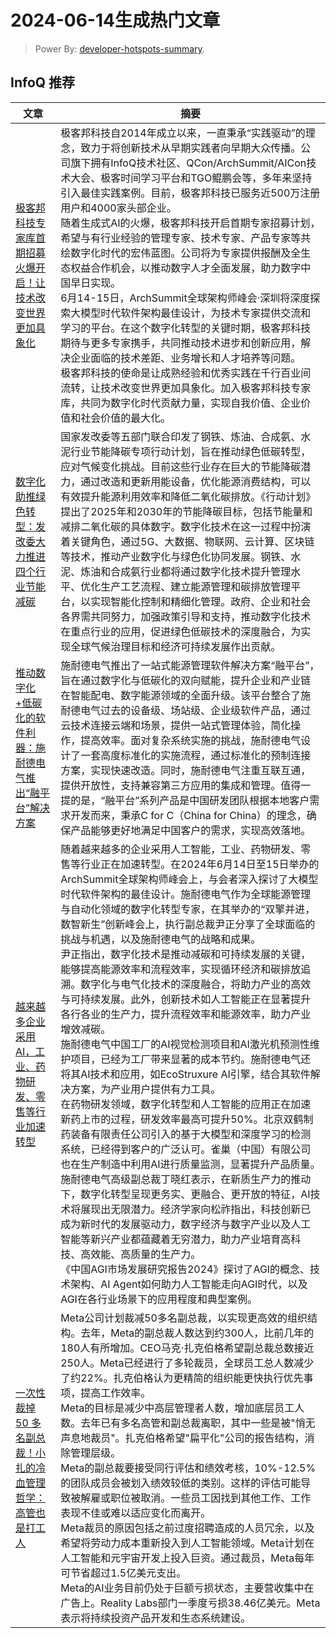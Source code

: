 # 2024-06-14生成热门文章
> Power By: [developer-hotspots-summary](https://github.com/Xiaoxie1994/developer-hotspots-summary).    
## InfoQ 推荐
| 文章                                                                                    | 摘要                                                                                                                                                                                                                                                                                                                                                                                                                                                                                                                                                                                                                                                                                                                                                                                                    |
| ------------------------------------------------------------------------------------- | ----------------------------------------------------------------------------------------------------------------------------------------------------------------------------------------------------------------------------------------------------------------------------------------------------------------------------------------------------------------------------------------------------------------------------------------------------------------------------------------------------------------------------------------------------------------------------------------------------------------------------------------------------------------------------------------------------------------------------------------------------------------------------------------------------- |
| [极客邦科技专家库首期招募火爆开启！让技术改变世界更加具象化](https://www.infoq.cn/article/v7sM7hYYDGEkH2KZcPEC)    | 极客邦科技自2014年成立以来，一直秉承“实践驱动”的理念，致力于将创新技术从早期实践者向早期大众传播。公司旗下拥有InfoQ技术社区、QCon/ArchSummit/AICon技术大会、极客时间学习平台和TGO鲲鹏会等，多年来坚持引入最佳实践案例。目前，极客邦科技已服务近500万注册用户和4000家头部企业。<br>随着生成式AI的火爆，极客邦科技开启首期专家招募计划，希望与有行业经验的管理专家、技术专家、产品专家等共绘数字化时代的宏伟蓝图。公司将为专家提供报酬及全生态权益合作机会，以推动数字人才全面发展，助力数字中国早日实现。<br>6月14-15日，ArchSummit全球架构师峰会·深圳将深度探索大模型时代软件架构最佳设计，为技术专家提供交流和学习的平台。在这个数字化转型的关键时期，极客邦科技期待与更多专家携手，共同推动技术进步和创新应用，解决企业面临的技术差距、业务增长和人才培养等问题。<br>极客邦科技的使命是让成熟经验和优秀实践在千行百业间流转，让技术改变世界更加具象化。加入极客邦科技专家库，共同为数字化时代贡献力量，实现自我价值、企业价值和社会价值的最大化。                                                                                                                                                                                                                                                                                              |
| [数字化助推绿色转型：发改委大力推进四个行业节能减碳](https://www.infoq.cn/article/1a1Ya6GNJqUC5O4wHB3t)        | 国家发改委等五部门联合印发了钢铁、炼油、合成氨、水泥行业节能降碳专项行动计划，旨在推动绿色低碳转型，应对气候变化挑战。目前这些行业存在巨大的节能降碳潜力，通过改造和更新用能设备，优化能源消费结构，可以有效提升能源利用效率和降低二氧化碳排放。《行动计划》提出了2025年和2030年的节能降碳目标，包括节能量和减排二氧化碳的具体数字。数字化技术在这一过程中扮演着关键角色，通过5G、大数据、物联网、云计算、区块链等技术，推动产业数字化与绿色化协同发展。钢铁、水泥、炼油和合成氨行业都将通过数字化技术提升管理水平、优化生产工艺流程、建立能源管理和碳排放管理平台，以实现智能化控制和精细化管理。政府、企业和社会各界需共同努力，加强政策引导和支持，推动数字化技术在重点行业的应用，促进绿色低碳技术的深度融合，为实现全球气候治理目标和经济可持续发展作出贡献。                                                                                                                                                                                                                                                                                                                                                                                                                |
| [推动数字化+低碳化的软件利器：施耐德电气推出“融平台”解决方案](https://www.infoq.cn/article/ZgqWkBRA47gb5b0LEprV)  | 施耐德电气推出了一站式能源管理软件解决方案“融平台”，旨在通过数字化与低碳化的双向赋能，提升企业和产业链在智能配电、数字能源领域的全面升级。该平台整合了施耐德电气过去的设备级、场站级、企业级软件产品，通过云技术连接云端和场景，提供一站式管理体验，简化操作，提高效率。面对复杂系统实施的挑战，施耐德电气设计了一套高度标准化的实施流程，通过标准化的预制连接方案，实现快速改造。同时，施耐德电气注重互联互通，提供开放性，支持兼容第三方应用的集成和管理。值得一提的是，“融平台”系列产品是中国研发团队根据本地客户需求开发而来，秉承C for C（China for China）的理念，确保产品能够更好地满足中国客户的需求，实现高效落地。                                                                                                                                                                                                                                                                                                                                                                                                                                                                           |
| [越来越多企业采用AI，工业、药物研发、零售等行业加速转型](https://www.infoq.cn/article/UAboZWAP114wzq39JYiA)     | 随着越来越多的企业采用人工智能，工业、药物研发、零售等行业正在加速转型。在2024年6月14日至15日举办的ArchSummit全球架构师峰会上，与会者深入探讨了大模型时代软件架构的最佳设计。施耐德电气作为全球能源管理与自动化领域的数字化转型专家，在其举办的“双擎并进，数智新生”创新峰会上，执行副总裁尹正分享了全球面临的挑战与机遇，以及施耐德电气的战略和成果。<br>尹正指出，数字化技术是推动减碳和可持续发展的关键，能够提高能源效率和流程效率，实现循环经济和碳排放追溯。数字化与电气化技术的深度融合，将助力产业的高效与可持续发展。此外，创新技术如人工智能正在显著提升各行各业的生产力，提升流程效率和能源效率，助力产业增效减碳。<br>施耐德电气中国工厂的AI视觉检测项目和AI激光机预测性维护项目，已经为工厂带来显著的成本节约。施耐德电气还将其AI技术和应用，如EcoStruxure AI引擎，结合其软件解决方案，为产业用户提供有力工具。<br>在药物研发领域，数字化转型和人工智能的应用正在加速新药上市的过程，研发效率最高可提升50%。北京双鹤制药装备有限责任公司引入的基于大模型和深度学习的检测系统，已经得到客户的广泛认可。雀巢（中国）有限公司也在生产制造中利用AI进行质量监测，显著提升产品质量。<br>施耐德电气高级副总裁丁晓红表示，在新质生产力的推动下，数字化转型呈现更务实、更融合、更开放的特征，AI技术将展现出无限潜力。经济学家向松祚指出，科技创新已成为新时代的发展驱动力，数字经济与数字产业以及人工智能等新兴产业都蕴藏着无穷潜力，助力产业培育高科技、高效能、高质量的生产力。<br>《中国AGI市场发展研究报告2024》探讨了AGI的概念、技术架构、AI Agent如何助力人工智能走向AGI时代，以及AGI在各行业场景下的应用程度和典型案例。 |
| [一次性裁掉 50 多名副总裁！小扎的冷血管理哲学：高管也是打工人](https://www.infoq.cn/article/UftP2CSO2LaqaTy9vhIz) | Meta公司计划裁减50多名副总裁，以实现更高效的组织结构。去年，Meta的副总裁人数达到约300人，比前几年的180人有所增加。CEO马克·扎克伯格希望副总裁总数接近250人。Meta已经进行了多轮裁员，全球员工总人数减少了约22%。扎克伯格认为更精简的组织能更快执行优先事项，提高工作效率。<br>Meta的目标是减少中高层管理者人数，增加底层员工人数。去年已有多名高管和副总裁离职，其中一些是被"悄无声息地裁员"。扎克伯格希望"扁平化"公司的报告结构，消除管理层级。<br>Meta的副总裁要接受同行评估和绩效考核，10%-12.5%的团队成员会被划入绩效较低的类别。这样的评估可能导致被解雇或职位被取消。一些员工因找到其他工作、工作表现不佳或难以适应变化而离开。<br>Meta裁员的原因包括之前过度招聘造成的人员冗余，以及希望将劳动力成本重新投入到人工智能领域。Meta计划在人工智能和元宇宙开发上投入巨资。通过裁员，Meta每年可节省超过1.5亿美元支出。<br>Meta的AI业务目前仍处于巨额亏损状态，主要营收集中在广告上。Reality Labs部门一季度亏损38.46亿美元。Meta表示将持续投资产品开发和生态系统建设。                                                                                                                                                                          |